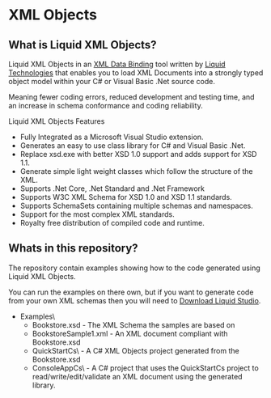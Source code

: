 ﻿# XML Objects


## What is Liquid XML Objects?

Liquid XML Objects in an [XML Data Binding](https://www.liquid-technologies.com/xml-objects) tool written by [Liquid Technologies](https://www.liquid-technologies.com/) that enables you to load XML Documents into a strongly typed object model within your C# or Visual Basic .Net source code.

Meaning fewer coding errors, reduced development and testing time, and an increase in schema conformance and coding reliability.

Liquid XML Objects Features

- Fully Integrated as a Microsoft Visual Studio extension.
- Generates an easy to use class library for C# and Visual Basic .Net.
- Replace xsd.exe with better XSD 1.0 support and adds support for XSD 1.1.
- Generate simple light weight classes which follow the structure of the XML.
- Supports .Net Core, .Net Standard and .Net Framework
- Supports W3C XML Schema for XSD 1.0 and XSD 1.1 standards.
- Supports SchemaSets containing multiple schemas and namespaces.
- Support for the most complex XML standards.
- Royalty free distribution of compiled code and runtime.

## Whats in this repository?

The repository contain examples showing how to the code generated using Liquid XML Objects.

You can run the examples on there own, but if you want to generate code from your own XML schemas then you will need to [Download Liquid Studio](https://www.liquid-technologies.com/trial-download).

- Examples\
    - Bookstore.xsd - The XML Schema the samples are based on
    - BookstoreSample1.xml - An XML document compliant with Bookstore.xsd
    - QuickStartCs\ - A C# XML Objects project generated from the Bookstore.xsd
    - ConsoleAppCs\ - A C# project that uses the QuickStartCs project to read/write/edit/validate an XML document using the generated library.
